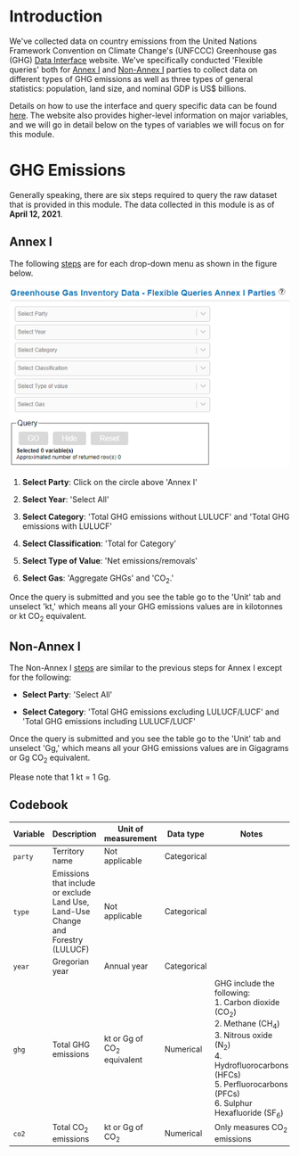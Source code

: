 # Introduction

We've collected data on country emissions from the United Nations Framework Convention on Climate Change's (UNFCCC) Greenhouse gas (GHG) [Data Interface](https://di.unfccc.int/) website. We've specifically conducted 'Flexible queries' both for [Annex I](https://di.unfccc.int/flex_annex1) and [Non-Annex I](https://di.unfccc.int/flex_non_annex1) parties to collect data on different types of GHG emissions as well as three types of general statistics: population, land size, and nominal GDP is US$ billions.

Details on how to use the interface and query specific data can be found [here](https://unfccc.int/process-and-meetings/transparency-and-reporting/greenhouse-gas-data/data-interface-help#eq-7). The website also provides higher-level information on major variables, and we will go in detail below on the types of variables we will focus on for this module.

# GHG Emissions

Generally speaking, there are six steps required to query the raw dataset that is provided in this module. The data collected in this module is as of **April 12, 2021**.

## Annex I

The following [steps](https://di.unfccc.int/flex_annex1) are for each drop-down menu as shown in the figure below.

![](../../Figures/Flexible-Queries-Annex-I.png)

1.  **Select Party**: Click on the circle above 'Annex I'

2.  **Select Year**: 'Select All'

3.  **Select Category**: 'Total GHG emissions without LULUCF' and 'Total GHG emissions with LULUCF'

4.  **Select Classification**: 'Total for Category'

5.  **Select Type of Value**: 'Net emissions/removals'

6.  **Select Gas**: 'Aggregate GHGs' and 'CO<sub>2</sub>.' 

Once the query is submitted and you see the table go to the 'Unit' tab and unselect 'kt,' which means all your GHG emissions values are in kilotonnes or kt CO<sub>2</sub> equivalent.

## Non-Annex I

The Non-Annex I [steps](https://di.unfccc.int/flex_non_annex1) are similar to the previous steps for Annex I except for the following:

-   **Select Party**: 'Select All'

-   **Select Category**: 'Total GHG emissions excluding LULUCF/LUCF' and 'Total GHG emissions including LULUCF/LUCF'

Once the query is submitted and you see the table go to the 'Unit' tab and unselect 'Gg,' which means all your GHG emissions values are in Gigagrams or Gg CO<sub>2</sub> equivalent.

Please note that 1 kt = 1 Gg.


## Codebook

| Variable      | Description     | Unit of measurement | Data type     | Notes        |
| -----------   | -----------     | ------------------- | ------------- | ------------ |
| `party`       | Territory name  | Not applicable      | Categorical   |              |
| `type`        | Emissions that include or exclude Land Use, Land-Use Change and Forestry (LULUCF)| Not applicable | Categorical |      |
| `year`        | Gregorian year  | Annual year         | Categorical   |              |
| `ghg`         | Total GHG emissions | kt or Gg of CO<sub>2</sub> equivalent | Numerical | GHG include the following: <br /> 1. Carbon dioxide (CO<sub>2</sub>) <br /> 2. Methane (CH<sub>4</sub>) <br /> 3. Nitrous oxide (N<sub>2</sub>) <br /> 4. Hydrofluorocarbons (HFCs) <br /> 5. Perfluorocarbons (PFCs) <br /> 6. Sulphur Hexafluoride (SF<sub>6</sub>) |
| `co2`         | Total CO<sub>2</sub> emissions | kt or Gg of CO<sub>2</sub> | Numerical | Only measures CO<sub>2</sub> emissions |
